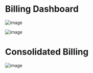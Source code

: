 # Billing Dashboard

![image](https://github.com/yangshiteng/StatQuest-Study-Notes/assets/60442877/a5898fda-c7ef-485f-be05-76ea3ea81b40)

![image](https://github.com/yangshiteng/StatQuest-Study-Notes/assets/60442877/5d553078-0f6a-4eb9-893b-1af2120237a5)

# Consolidated Billing

![image](https://github.com/yangshiteng/StatQuest-Study-Notes/assets/60442877/179f5cce-6497-45f1-aa37-f4d711d758bc)
